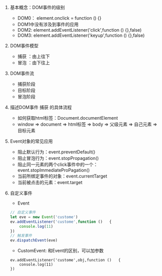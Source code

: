 1. 基本概念：DOM事件的级别
    - DOM0： element.onclick = function () {}
    - DOM1中没有涉及到事件的应用
    - DOM2: element.addEventListener('click',function () {},false)
    - DOM3: element.addEventListener('keyup',function () {},false)

2. DOM事件模型
    - 捕获 ：由上往下
    - 冒泡 ：由下往上

3. DOM事件流
    - 捕获阶段
    - 目标阶段
    - 冒泡阶段
4. 描述DOM事件 捕获 的具体流程
    - 如何获取html标签：Document.documentElement
    - window => document => html标签 => body => 父级元素 => 自己元素 => 目标元素
5. Event对象的常见应用
    - 阻止默认行为：event.preventDefault()
    - 阻止冒泡行为：event.stopPropagation()
    - 阻止同一元素的两个click事件中的一个：event.stopImmediateProPagation()
    - 当前所绑定事件的对象：event.currentTarget
    - 当前被点击的元素：event.target
6. 自定义事件
    - Event

    ```js
    // 自定义事件
    let eve = new Event('custome')
    ev.addEventListener('custome',function ()   {
        console.log(11)
    })
    // 触发事件
    ev.dispatchEvent(eve)
    ```
    - CustomEvent: 和Event的区别，可以加参数

    ```
    ev.addEventListener('custome',obj,function ()   {
        console.log(11)
    })
    ```
